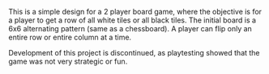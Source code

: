 This is a simple design for a 2 player board game, where the objective is for a player to get a row of all white tiles or all black tiles. The initial board is a 6x6 alternating pattern (same as a chessboard). A player can flip only an entire row or entire column at a time.

Development of this project is discontinued, as playtesting showed that the game was not very strategic or fun.